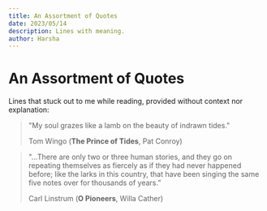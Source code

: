 ```yaml
---
title: An Assortment of Quotes
date: 2023/05/14
description: Lines with meaning.
author: Harsha
---
```


# An Assortment of Quotes

Lines that stuck out to me while reading, provided without context nor explanation:

> "My soul grazes like a lamb on the beauty of indrawn tides."
> 
> Tom Wingo (**The Prince of Tides**, Pat Conroy)

> "...There are only two or three human stories, and they go on repeating themselves as fiercely as if they had never happened before; like the larks in this country, that have been singing the same five notes over for thousands of years.”
>
> Carl Linstrum (**O Pioneers**, Willa Cather)
